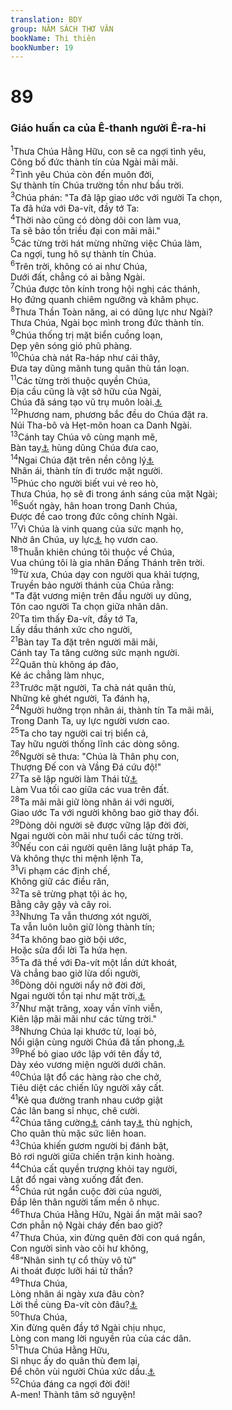 ```yaml
---
translation: BDY
group: NĂM SÁCH THƠ VĂN
bookName: Thi thiên 
bookNumber: 19
---
```


<div class="title"><h1>89</h1><h3>Giáo huấn ca của Ê-thanh người Ê-ra-hi</h3></div>
<span class="verse thi_89_1"><sup>1</sup>Thưa Chúa Hằng Hữu, con sẽ ca ngợi tình yêu,<br/>Công bố đức thành tín của Ngài mãi mãi.<br/></span>
<span class="verse thi_89_2"><sup>2</sup>Tình yêu Chúa còn đến muôn đời,<br/>Sự thành tín Chúa trường tồn như bầu trời.<br/></span>
<span class="verse thi_89_3"><sup>3</sup>Chúa phán: &#34;Ta đã lập giao ước với người Ta chọn,<br/>Ta đã hứa với Đa-vít, đầy tớ Ta:<br/></span>
<span class="verse thi_89_4"><sup>4</sup>Thời nào cũng có dòng dõi con làm vua,<br/>Ta sẽ bảo tồn triều đại con mãi mãi.&#34;<br/></span>
<span class="verse thi_89_5"><sup>5</sup>Các từng trời hát mừng những việc Chúa làm,<br/>Ca ngợi, tung hô sự thành tín Chúa.<br/></span>
<span class="verse thi_89_6"><sup>6</sup>Trên trời, không có ai như Chúa,<br/>Dưới đất, chẳng có ai bằng Ngài.<br/></span>
<span class="verse thi_89_7"><sup>7</sup>Chúa được tôn kính trong hội nghị các thánh,<br/>Họ đứng quanh chiêm ngưỡng và khâm phục.<br/></span>
<span class="verse thi_89_8"><sup>8</sup>Thưa Thần Toàn năng, ai có dũng lực như Ngài?<br/>Thưa Chúa, Ngài bọc mình trong đức thành tín.<br/></span>
<span class="verse thi_89_9"><sup>9</sup>Chúa thống trị mặt biển cuồng loạn,<br/>Dẹp yên sóng gió phũ phàng.<br/></span>
<span class="verse thi_89_10"><sup>10</sup>Chúa chà nát Ra-háp như cái thây,<br/>Đưa tay dũng mãnh tung quân thù tán loạn.<br/></span>
<span class="verse thi_89_11"><sup>11</sup>Các từng trời thuộc quyền Chúa,<br/>Địa cầu cũng là vật sở hữu của Ngài,<br/>Chúa đã sáng tạo vũ trụ muôn loài.<a href="#" data-toggle="tooltip" data-placement="bottom" title="Ctd thế giới và mọi vật trong đó đều do Chúa thiết lập">⚓</a><br/></span>
<span class="verse thi_89_12"><sup>12</sup>Phương nam, phương bắc đều do Chúa đặt ra.<br/>Núi Tha-bô và Hẹt-môn hoan ca Danh Ngài.<br/></span>
<span class="verse thi_89_13"><sup>13</sup>Cánh tay Chúa vô cùng mạnh mẽ,<br/>Bàn tay<a href="#" data-toggle="tooltip" data-placement="bottom" title="Nt bàn tay mặt">⚓</a> hùng dũng Chúa đưa cao,<br/></span>
<span class="verse thi_89_14"><sup>14</sup>Ngai Chúa đặt trên nền công lý<a href="#" data-toggle="tooltip" data-placement="bottom" title="Nt sự công chính và công lý">⚓</a><br/>Nhân ái, thành tín đi trước mặt người.<br/></span>
<span class="verse thi_89_15"><sup>15</sup>Phúc cho người biết vui vẻ reo hò,<br/>Thưa Chúa, họ sẽ đi trong ánh sáng của mặt Ngài;<br/></span>
<span class="verse thi_89_16"><sup>16</sup>Suốt ngày, hân hoan trong Danh Chúa,<br/>Được đề cao trong đức công chính Ngài.<br/></span>
<span class="verse thi_89_17"><sup>17</sup>Vì Chúa là vinh quang của sức mạnh họ,<br/>Nhờ ân Chúa, uy lực<a href="#" data-toggle="tooltip" data-placement="bottom" title="Nt sừng">⚓</a> họ vươn cao.<br/></span>
<span class="verse thi_89_18"><sup>18</sup>Thuẫn khiên chúng tôi thuộc về Chúa,<br/>Vua chúng tôi là gia nhân Đấng Thánh trên trời.<br/></span>
<span class="verse thi_89_19"><sup>19</sup>Từ xưa, Chúa dạy con người qua khải tượng,<br/>Truyền bảo người thánh của Chúa rằng:<br/>&#34;Ta đặt vương miện trên đầu người uy dũng,<br/>Tôn cao người Ta chọn giữa nhân dân.<br/></span>
<span class="verse thi_89_20"><sup>20</sup>Ta tìm thấy Đa-vít, đầy tớ Ta,<br/>Lấy dầu thánh xức cho người,<br/></span>
<span class="verse thi_89_21"><sup>21</sup>Bàn tay Ta đặt trên người mãi mãi,<br/>Cánh tay Ta tăng cường sức mạnh người.<br/></span>
<span class="verse thi_89_22"><sup>22</sup>Quân thù không áp đảo,<br/>Kẻ ác chẳng làm nhục,<br/></span>
<span class="verse thi_89_23"><sup>23</sup>Trước mặt người, Ta chà nát quân thù,<br/>Những kẻ ghét người, Ta đánh hạ,<br/></span>
<span class="verse thi_89_24"><sup>24</sup>Người hưởng trọn nhân ái, thành tín Ta mãi mãi,<br/>Trong Danh Ta, uy lực người vươn cao.<br/></span>
<span class="verse thi_89_25"><sup>25</sup>Ta cho tay người cai trị biển cả,<br/>Tay hữu người thống lĩnh các dòng sông.<br/></span>
<span class="verse thi_89_26"><sup>26</sup>Người sẽ thưa: &#34;Chúa là Thân phụ con,<br/>Thượng Đế con và Vầng Đá cứu độ!&#34;<br/></span>
<span class="verse thi_89_27"><sup>27</sup>Ta sẽ lập người làm Thái tử<a href="#" data-toggle="tooltip" data-placement="bottom" title="Nt con đầu lòng">⚓</a><br/>Làm Vua tối cao giữa các vua trên đất.<br/></span>
<span class="verse thi_89_28"><sup>28</sup>Ta mãi mãi giữ lòng nhân ái với người,<br/>Giao ước Ta với người không bao giờ thay đổi.<br/></span>
<span class="verse thi_89_29"><sup>29</sup>Dòng dõi người sẽ được vững lập đời đời,<br/>Ngai người còn mãi như tuổi các từng trời.<br/></span>
<span class="verse thi_89_30"><sup>30</sup>Nếu con cái người quên lãng luật pháp Ta,<br/>Và không thực thi mệnh lệnh Ta,<br/></span>
<span class="verse thi_89_31"><sup>31</sup>Vi phạm các định chế,<br/>Không giữ các điều răn,<br/></span>
<span class="verse thi_89_32"><sup>32</sup>Ta sẽ trừng phạt tội ác họ,<br/>Bằng cây gậy và cây roi.<br/></span>
<span class="verse thi_89_33"><sup>33</sup>Nhưng Ta vẫn thương xót người,<br/>Ta vẫn luôn luôn giữ lòng thành tín;<br/></span>
<span class="verse thi_89_34"><sup>34</sup>Ta không bao giờ bội ước,<br/>Hoặc sửa đổi lời Ta hứa hẹn.<br/></span>
<span class="verse thi_89_35"><sup>35</sup>Ta đã thề với Đa-vít một lần dứt khoát,<br/>Và chẳng bao giờ lừa dối người,<br/></span>
<span class="verse thi_89_36"><sup>36</sup>Dòng dõi người nẩy nở đời đời,<br/>Ngai người tồn tại như mặt trời,<a href="#" data-toggle="tooltip" data-placement="bottom" title="Nt mặt trời trước mặt ta">⚓</a><br/></span>
<span class="verse thi_89_37"><sup>37</sup>Như mặt trăng, xoay vần vĩnh viễn,<br/>Kiên lập mãi mãi như các từng trời.&#34;<br/></span>
<span class="verse thi_89_38"><sup>38</sup>Nhưng Chúa lại khước từ, loại bỏ,<br/>Nổi giận cùng người Chúa đã tấn phong,<a href="#" data-toggle="tooltip" data-placement="bottom" title="xức dầu">⚓</a><br/></span>
<span class="verse thi_89_39"><sup>39</sup>Phế bỏ giao ước lập với tên đầy tớ,<br/>Dày xéo vương miện người dưới chân.<br/></span>
<span class="verse thi_89_40"><sup>40</sup>Chúa lật đổ các hàng rào che chở,<br/>Tiêu diệt các chiến lũy người xây cất.<br/></span>
<span class="verse thi_89_41"><sup>41</sup>Kẻ qua đường tranh nhau cướp giật<br/>Các lân bang sỉ nhục, chê cười.<br/></span>
<span class="verse thi_89_42"><sup>42</sup>Chúa tăng cường<a href="#" data-toggle="tooltip" data-placement="bottom" title="Ctd Chúa đưa cao">⚓</a> cánh tay<a href="#" data-toggle="tooltip" data-placement="bottom" title="Nt cánh tay mặt">⚓</a> thù nghịch,<br/>Cho quân thù mặc sức liên hoan.<br/></span>
<span class="verse thi_89_43"><sup>43</sup>Chúa khiến gươm người bị đánh bật,<br/>Bỏ rơi người giữa chiến trận kinh hoàng.<br/></span>
<span class="verse thi_89_44"><sup>44</sup>Chúa cất quyền trượng khỏi tay người,<br/>Lật đổ ngai vàng xuống đất đen.<br/></span>
<span class="verse thi_89_45"><sup>45</sup>Chúa rút ngắn cuộc đời của người,<br/>Đắp lên thân người tấm mền ô nhục.<br/></span>
<span class="verse thi_89_46"><sup>46</sup>Thưa Chúa Hằng Hữu, Ngài ẩn mặt mãi sao?<br/>Cơn phẫn nộ Ngài cháy đến bao giờ?<br/></span>
<span class="verse thi_89_47"><sup>47</sup>Thưa Chúa, xin đừng quên đời con quá ngắn,<br/>Con người sinh vào cõi hư không,<br/></span>
<span class="verse thi_89_48"><sup>48</sup>“Nhân sinh tự cổ thùy vô tử&#34;<br/>Ai thoát được lưỡi hái tử thần?<br/></span>
<span class="verse thi_89_49"><sup>49</sup>Thưa Chúa,<br/>Lòng nhân ái ngày xưa đâu còn?<br/>Lời thề cùng Đa-vít còn đâu?<a href="#" data-toggle="tooltip" data-placement="bottom" title="Nt do lòng thành tín mà Chúa đã thề cùng Đa-vít">⚓</a><br/></span>
<span class="verse thi_89_50"><sup>50</sup>Thưa Chúa,<br/>Xin đừng quên đầy tớ Ngài chịu nhục,<br/>Lòng con mang lời nguyền rủa của các dân.<br/></span>
<span class="verse thi_89_51"><sup>51</sup>Thưa Chúa Hằng Hữu,<br/>Sỉ nhục ấy do quân thù đem lại,<br/>Để chôn vùi người Chúa xức dầu.<a href="#" data-toggle="tooltip" data-placement="bottom" title="Nt để sỉ nhục các bước đi của người chịu xức dầu của Chúa">⚓</a><br/></span>
<span class="verse thi_89_52"><sup>52</sup>Chúa đáng ca ngợi đời đời!<br/>A-men! Thành tâm sở nguyện!</span>
